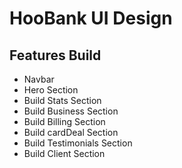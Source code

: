 # HooBank UI Design

## Features Build
 - Navbar
 - Hero Section
 - Build Stats Section
 - Build Business Section
 - Build Billing Section
 - Build cardDeal Section
 - Build Testimonials Section
 - Build Client Section
 
 